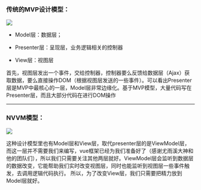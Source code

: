 ### 传统的MVP设计模型：

![](https://github.com/Abraham-Thomas/Vue-Chapter/blob/master/images/MVP.png)

- Model层：数据层；

- Presenter层：呈现层，业务逻辑相关的控制器

- View层：视图层 

首先，视图层发出一个事件，交给控制器，控制器要么反馈给数据层（Ajax）获取数据，要么直接操作DOM（根据视图层发送的一些事件）。可以看出Presenter层是MVP中最核心的一层，Model层非常边缘化。基于MVP模型，大量代码写在Presenter层，而且大部分代码在进行DOM操作

------



### NVVM模型：

![](https://github.com/Abraham-Thomas/Vue-Chapter/blob/master/images/NVVM.png)

这种设计模型里也有Model层和View层，取代presenter层的是ViewModel层，而这一层并不需要我们来编写，vue框架已经为我们准备好了（感谢尤雨溪大神和他的团队们），所以我们只需要关注其他两层就好。ViewModel层会监听到数据层的数据改变，它能帮助我们实时改变视图层，同时也能监听到视图层一些事件触发，去调用逻辑代码执行。 所以，为了改变View层，我们只需要把精力放到Model层就好。